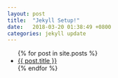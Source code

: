 ```yaml
---
layout: post
title:  "Jekyll Setup!"
date:   2018-03-20 01:38:49 +0800
categories: jekyll update
---
```

<ul>
  {% for post in site.posts %}
    <li>
      <a href="{{ post.url }}">{{ post.title }}</a>
    </li>
  {% endfor %}
</ul>

